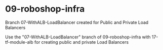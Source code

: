 # 09-roboshop-infra

Branch 07-WithALB-LoadBalancer created for Public and Private Load Balancers

Use the "07-WithALB-LoadBalancer" branch of 09-roboshop-infra with 17-tf-module-alb for creating public and private Load Balancers 
